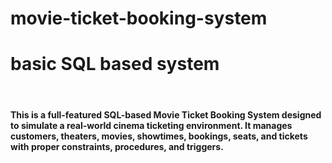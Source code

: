 # movie-ticket-booking-system
<h1>basic SQL based system</h1>
<br>
<h4>This is a full-featured SQL-based Movie Ticket Booking System designed to simulate a real-world cinema ticketing environment. It manages customers, theaters, movies, showtimes, bookings, seats, and tickets with proper constraints, procedures, and triggers.</h4>

